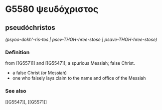 # G5580 ψευδόχριστος

## pseudóchristos

_(psyoo-dokh'-ris-tos | psev-THOH-hree-stose | psave-THOH-hree-stose)_

### Definition

from [[G5571]] and [[G5547]]; a spurious Messiah; false Christ.

- a false Christ (or Messiah)
- one who falsely lays claim to the name and office of the Messiah

### See also

[[G5547]], [[G5571]]

